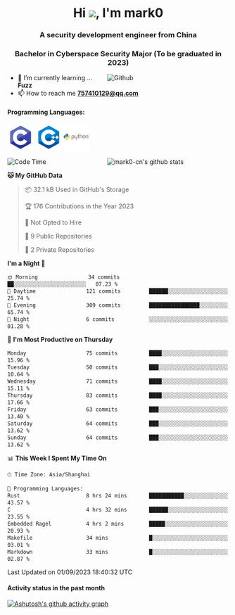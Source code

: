 <h1 align="center">Hi <img src="https://raw.githubusercontent.com/iampavangandhi/iampavangandhi/master/gifs/Hi.gif" width="30px">, I'm mark0</h1>

<h3 align="center">A security development engineer from China</h3>
<h3 align="center">Bachelor in Cyberspace Security Major (To be graduated in 2023)</h3>

<img width="55%" align="right" alt="Github" src="https://raw.githubusercontent.com/onimur/.github/master/.resources/git-header.svg" />

<!-- - 🔭 I’m currently working on **vKarma Webapp** -->
<!-- - 💬 Ask me about ... **Web Develpoment** -->
<!-- - 😄 Employement ... **Open for intern opportunities** -->
<!-- - ⚡ Fun fact ... **Anime**❤ -->
- 🌱 I’m currently learning ... **Fuzz**
- 📫 How to reach me **757410129@qq.com**
<!-- - 📨 Or reach me **757410129@qq.com** -->

<h4>Programming Languages: </h4>
<p align="left">
 <img style="margin: auto;" src="https://raw.githubusercontent.com/sachinverma53121/sachinverma53121/master/icons/c.png" alt=c width="60" height="60"/>
 <img style="margin: auto;" src="https://raw.githubusercontent.com/sachinverma53121/sachinverma53121/master/icons/cpp.png" alt=cplusplus width="60" height="60"/>
 <img style="margin: auto;" src="https://raw.githubusercontent.com/sachinverma53121/sachinverma53121/master/icons/python.png" alt=python width="60" height="60"/>
</p>


<img width="55%" align="right" alt="mark0-cn's github stats" src="https://github-readme-stats.vercel.app/api?username=mark0-cn&show_icons=true&hide_border=true" />

<!--START_SECTION:waka-->
![Code Time](http://img.shields.io/badge/Code%20Time-1%2C203%20hrs%2036%20mins-blue)

**🐱 My GitHub Data** 

> 📦 32.1 kB Used in GitHub's Storage 
 > 
> 🏆 176 Contributions in the Year 2023
 > 
> 🚫 Not Opted to Hire
 > 
> 📜 9 Public Repositories 
 > 
> 🔑 2 Private Repositories 
 > 
**I'm a Night 🦉** 

```text
🌞 Morning                34 commits          ██░░░░░░░░░░░░░░░░░░░░░░░   07.23 % 
🌆 Daytime                121 commits         ██████░░░░░░░░░░░░░░░░░░░   25.74 % 
🌃 Evening                309 commits         ████████████████░░░░░░░░░   65.74 % 
🌙 Night                  6 commits           ░░░░░░░░░░░░░░░░░░░░░░░░░   01.28 % 
```
📅 **I'm Most Productive on Thursday** 

```text
Monday                   75 commits          ████░░░░░░░░░░░░░░░░░░░░░   15.96 % 
Tuesday                  50 commits          ███░░░░░░░░░░░░░░░░░░░░░░   10.64 % 
Wednesday                71 commits          ████░░░░░░░░░░░░░░░░░░░░░   15.11 % 
Thursday                 83 commits          ████░░░░░░░░░░░░░░░░░░░░░   17.66 % 
Friday                   63 commits          ███░░░░░░░░░░░░░░░░░░░░░░   13.40 % 
Saturday                 64 commits          ███░░░░░░░░░░░░░░░░░░░░░░   13.62 % 
Sunday                   64 commits          ███░░░░░░░░░░░░░░░░░░░░░░   13.62 % 
```


📊 **This Week I Spent My Time On** 

```text
🕑︎ Time Zone: Asia/Shanghai

💬 Programming Languages: 
Rust                     8 hrs 24 mins       ███████████░░░░░░░░░░░░░░   43.57 % 
C                        4 hrs 32 mins       ██████░░░░░░░░░░░░░░░░░░░   23.55 % 
Embedded Ragel           4 hrs 2 mins        █████░░░░░░░░░░░░░░░░░░░░   20.93 % 
Makefile                 34 mins             █░░░░░░░░░░░░░░░░░░░░░░░░   03.01 % 
Markdown                 33 mins             █░░░░░░░░░░░░░░░░░░░░░░░░   02.87 % 
```


 Last Updated on 01/09/2023 18:40:32 UTC
<!--END_SECTION:waka-->

<h4>Activity status in the past month</h4>

[![Ashutosh's github activity graph](https://github-readme-activity-graph.vercel.app/graph?username=mark0-cn&theme=dracula)](https://github.com/ashutosh00710/github-readme-activity-graph)

<!--
**mark0-cn/mark0-cn** is a ✨ _special_ ✨ repository because its `README.md` (this file) appears on your GitHub profile.

Here are some ideas to get you started:

- 🔭 I’m currently working on ...
- 🌱 I’m currently learning ...
- 👯 I’m looking to collaborate on ...
- 🤔 I’m looking for help with ...
- 💬 Ask me about ...
- 📫 How to reach me: ...
- 😄 Pronouns: ...
- ⚡ Fun fact: ...
-->
